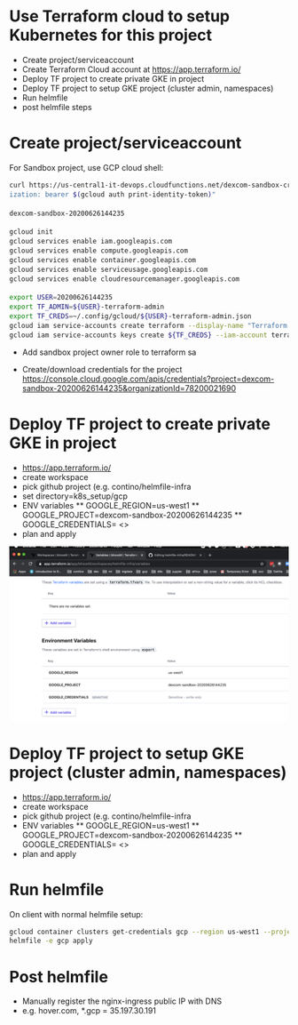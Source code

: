 # Use Terraform cloud to setup Kubernetes for this project

* Create project/serviceaccount
* Create Terraform Cloud account at https://app.terraform.io/
* Deploy TF project to create private GKE in project
* Deploy TF project to setup GKE project (cluster admin, namespaces)
* Run helmfile
* post helmfile steps

# Create project/serviceaccount

For Sandbox project, use GCP cloud shell:

```bash
curl https://us-central1-it-devops.cloudfunctions.net/dexcom-sandbox-create -H "Author
ization: bearer $(gcloud auth print-identity-token)"

dexcom-sandbox-20200626144235

gcloud init
gcloud services enable iam.googleapis.com
gcloud services enable compute.googleapis.com
gcloud services enable container.googleapis.com
gcloud services enable serviceusage.googleapis.com
gcloud services enable cloudresourcemanager.googleapis.com

export USER=20200626144235
export TF_ADMIN=${USER}-terraform-admin
export TF_CREDS=~/.config/gcloud/${USER}-terraform-admin.json
gcloud iam service-accounts create terraform --display-name "Terraform admin account"
gcloud iam service-accounts keys create ${TF_CREDS} --iam-account terraform@${TF_ADMIN}.iam.gserviceaccount.com
```

* Add sandbox project owner role to terraform sa

* Create/download credentials for the project https://console.cloud.google.com/apis/credentials?project=dexcom-sandbox-20200626144235&organizationId=78200021690

# Deploy TF project to create private GKE in project
* https://app.terraform.io/
* create workspace
* pick github project (e.g. contino/helmfile-infra
* set directory=k8s_setup/gcp
* ENV variables
** GOOGLE_REGION=us-west1
** GOOGLE_PROJECT=dexcom-sandbox-20200626144235
** GOOGLE_CREDENTIALS= <<FILL IN SA CREDENTIALS DOWNLOAD ABOVE WITH NO CR>>
* plan and apply
 
 ![dashboard](terraformcloud_environment.png "environment")


# Deploy TF project to setup GKE project (cluster admin, namespaces)
* https://app.terraform.io/
* create workspace
* pick github project (e.g. contino/helmfile-infra
* ENV variables
** GOOGLE_REGION=us-west1
** GOOGLE_PROJECT=dexcom-sandbox-20200626144235
** GOOGLE_CREDENTIALS= <<FILL IN SA CREDENTIALS DOWNLOAD ABOVE WITH NO CR>>
* plan and apply
 
# Run helmfile
On client with normal helmfile setup:
```bash
gcloud container clusters get-credentials gcp --region us-west1 --project dexcom-sandbox-20200626144235
helmfile -e gcp apply
```

# Post helmfile
* Manually register the nginx-ingress public IP with DNS
* e.g. hover.com,  *.gcp = 35.197.30.191 
